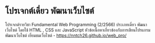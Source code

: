 # โปรเจกต์เดี่ยว พัฒนาเว็บไซต์
โปรเจกต์รายวิชา Fundamental Web Programming (2/2566)
ประเภทเดี่ยว พัฒนาเว็บไซต์ โดยใช้ HTML , CSS และ JavaScript หัวข้อเนื้อหาเกี่ยวข้องกับการเขียนโปรแกรมพัฒนาเว็บไซต์
เยี่ยมชมเว็บไซต์ - https://nntch26.github.io/web_pro/
